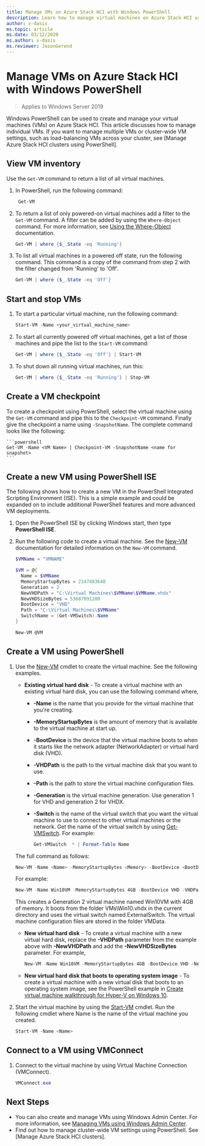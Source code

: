 ```yaml
--- 
title: Manage VMs on Azure Stack HCI with Windows PowerShell 
description: Learn how to manage virtual machines on Azure Stack HCI using Windows PowerShell 
author: v-dasis 
ms.topic: article 
ms.date: 03/12/2020 
ms.author: v-dasis 
ms.reviewer: JasonGerend 
---
```


# Manage VMs on Azure Stack HCI with Windows PowerShell

> Applies to Windows Server 2019

Windows PowerShell can be used to create and manage your virtual machines (VMs) on Azure Stack HCI. This article discusses how to manage individual VMs. If you want to manage multiple VMs or cluster-wide VM settings, such as load-balancing VMs across your cluster, see [Manage Azure Stack HCI clusters using PowerShell].

## View VM inventory

Use the `Get-VM` command to return a list of all virtual machines.

1. In PowerShell, run the following command:
 
    ```powershell
     Get-VM
    ```
2. To return a list of only powered-on virtual machines add a filter to the `Get-VM` command. A filter can be added by using the `Where-Object` command. For more information, see [Using the Where-Object](<https://docs.microsoft.com/previous-versions/windows/it-pro/windows-powershell-1.0/ee177028(v=technet.10)>) documentation.

     ```powershell
     Get-VM | where {$_.State -eq 'Running'}
     ```
3.  To list all virtual machines in a powered off state, run the following command. This command is a copy of the command from step 2 with the filter changed from 'Running' to 'Off'.

     ```powershell
     Get-VM | where {$_.State -eq 'Off'}
     ```
## Start and stop VMs

1. To start a particular virtual machine, run the following command:

     ```powershell
     Start-VM -Name <your_virtual_machine_name>
     ```
1. To start all currently powered off virtual machines, get a list of those machines and pipe the list to the `Start-VM` command:

    ```powershell
    Get-VM | where {$_.State -eq 'Off'} | Start-VM
    ```
1. To shut down all running virtual machines, run this:
 
    ```powershell
    Get-VM | where {$_.State -eq 'Running'} | Stop-VM
    ```

## Create a VM checkpoint

To create a checkpoint using PowerShell, select the virtual machine using the `Get-VM` command and pipe this to the `Checkpoint-VM` command. Finally give the checkpoint a name using `-SnapshotName`. The complete command looks like the following:

    ```powershell
    Get-VM -Name <VM Name> | Checkpoint-VM -SnapshotName <name for snapshot>
    ```
## Create a new VM using PowerShell ISE

The following shows how to create a new VM in the PowerShell Integrated Scripting Environment (ISE). This is a simple example and could be expanded on to include additional PowerShell features and more advanced VM deployments.

1. Open the PowerShell ISE by clicking Windows start, then type **PowerShell ISE**.
1. Run the following code to create a virtual machine. See the [New-VM](https://docs.microsoft.com/powershell/module/hyper-v/new-vm?view=win10-ps) documentation for detailed information on the `New-VM` command.

    ```powershell
    $VMName = "VMNAME"

    $VM = @{
      Name = $VMName
      MemoryStartupBytes = 2147483648
      Generation = 2
      NewVHDPath = "C:\Virtual Machines\$VMName\$VMName.vhdx"
      NewVHDSizeBytes = 53687091200
      BootDevice = "VHD"
      Path = "C:\Virtual Machines\$VMName"
      SwitchName = (Get-VMSwitch).Name
    }

    New-VM @VM
    ```

## Create a VM using PowerShell  

1. Use the [New-VM](https://technet.microsoft.com/library/hh848537.aspx) cmdlet to create the  virtual machine.  See the following examples.  

   - **Existing virtual hard disk** - To create a virtual machine with an existing virtual hard disk, you can use the following command where,  
     - **-Name** is the name that you provide for the virtual machine that you're creating.  
     - **-MemoryStartupBytes** is the amount of memory   that is available to the virtual machine at start up.  
     - **-BootDevice** is the device that the virtual machine boots to  when it starts like the network adapter (NetworkAdapter) or virtual hard disk (VHD).  
     - **-VHDPath** is the path to the virtual machine disk that you want to use.  
     - **-Path** is the path to store the virtual machine configuration files.  
     - **-Generation** is the virtual machine generation. Use generation 1 for VHD and generation 2 for VHDX.
     - **-Switch** is the name of the virtual switch that you want the virtual machine to use to connect to other virtual machines or the network. Get the name of the virtual switch by using [Get-VMSwitch](https://technet.microsoft.com/library/hh848499.aspx).  For example:  

       ``` PowerShell
       Get-VMSwitch  * | Format-Table Name  
       ```  
    The full command as follows:

    ``` powershell 
    New-VM -Name <Name> -MemoryStartupBytes <Memory> -BootDevice <BootDevice> -VHDPath <VHDPath> -Path <Path> -Generation <Generation> -Switch <SwitchName>  
    ```  
    For example:  

    ``` powershell 
    New-VM -Name Win10VM -MemoryStartupBytes 4GB -BootDevice VHD -VHDPath .\VMs\Win10.vhdx -Path .\VMData -Generation 2 -Switch ExternalSwitch  
    ```  
    This creates a Generation 2 virtual machine named Win10VM with 4GB of memory. It boots from the folder VMs\Win10.vhdx in the current directory and uses the virtual switch named ExternalSwitch. The virtual machine configuration files are stored in the folder VMData.  

   - **New virtual hard disk** - To create a virtual machine with a new virtual hard disk, replace the **-VHDPath** parameter from the example above  with  **-NewVHDPath** and add the **-NewVHDSizeBytes** parameter. For example,  

     ``` powershell  
     New-VM -Name Win10VM -MemoryStartupBytes 4GB -BootDevice VHD -NewVHDPath .\VMs\Win10.vhdx -Path .\VMData -NewVHDSizeBytes 20GB -Generation 2 -Switch ExternalSwitch  
     ```  
   - **New virtual hard disk that boots to operating system image** - To create a virtual machine with a new virtual disk that boots to an operating system image, see the PowerShell example in [Create virtual machine walkthrough for Hyper-V on Windows 10](https://msdn.microsoft.com/virtualization/hyperv_on_windows/quick_start/walkthrough_create_vm).  

1. Start the virtual machine by using the [Start-VM](https://technet.microsoft.com/library/hh848589.aspx) cmdlet. Run the following cmdlet where Name is the name of the  virtual machine you created.  

   ``` powershell
   Start-VM -Name <Name>  
   ```  
## Connect to a VM using VMConnect ##

1. Connect to the virtual machine by using Virtual Machine Connection (VMConnect).  

    ``` powershell 
    VMConnect.exe  
    ```  

## Next Steps  

 - You can also create and manage VMs using Windows Admin Center. For more information, see [Managing VMs using Windows Admin Center](manage-vm.md).
 - Find out how to manage cluster-wide VM settings using PowerShell. See [Manage Azure Stack HCI clusters].